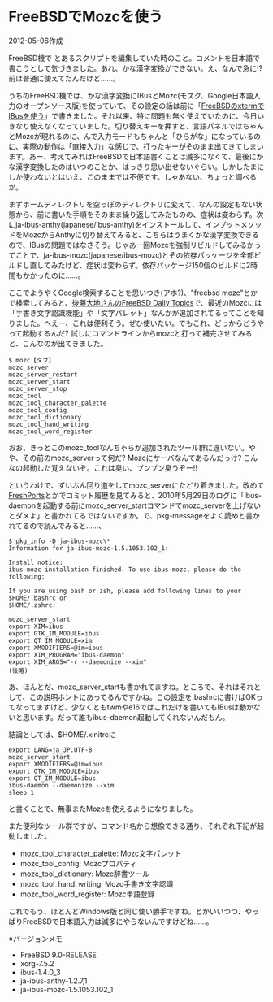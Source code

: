# FreeBSDでMozcを使う

2012-05-06作成

FreeBSD機で とあるスクリプトを編集していた時のこと。コメントを日本語で書こうとして気づきました。あれ、かな漢字変換ができない。え、なんで急に!? 前は普通に使えてたんだけど……。

うちのFreeBSD機では、かな漢字変換にIBusとMozc(モズク、Google日本語入力のオープンソース版)を使っていて、その設定の話は前に「[FreeBSDのxtermでIBusを使う](20110424.md)」で書きました。それ以来、特に問題も無く使えていたのに、今日いきなり使えなくなっていました。切り替えキーを押すと、言語パネルではちゃんとMozcが現れるのに、んで入力モードもちゃんと「ひらがな」になっているのに、実際の動作は「直接入力」な感じで、打ったキーがそのまま出てきてしまいます。あー、考えてみればFreeBSDで日本語書くことは滅多になくて、最後にかな漢字変換したのはいつのことか、はっきり思い出せないぐらい。しかしたまにしか使わないとはいえ、このままでは不便です。しゃあない、ちょっと調べるか。

まずホームディレクトリを空っぽのディレクトリに変えて、なんの設定もない状態から、前に書いた手順をそのまま繰り返してみたものの、症状は変わらず。次にja-ibus-anthy(japanese/ibus-anthy)をインストールして、インプットメソッドをMozcからAnthyに切り替えてみると、こちらはうまくかな漢字変換できるので、IBusの問題ではなさそう。じゃあ一回Mozcを強制リビルドしてみるかってことで、ja-ibus-mozc(japanese/ibus-mozc)とその依存パッケージを全部ビルドし直してみたけど、症状は変わらず。依存パッケージ150個のビルドに2時間もかかったのに……。

ここでようやくGoogle検索することを思いつき(アホ?)、"freebsd mozc"とかで検索してみると、[後藤大地さんのFreeBSD Daily Topics](http://gihyo.jp/admin/clip/01/fdt/201112/05)で、最近のMozcには「手書き文字認識機能」や「文字パレット」なんかが追加されてるってことを知りました。へえー、これは便利そう。ぜひ使いたい。でもこれ、どっからどうやって起動するんだ? 試しにコマンドラインからmozcと打って補完させてみると、こんなのが出てきました。

```console
$ mozc【タブ】
mozc_server
mozc_server_restart
mozc_server_start
mozc_server_stop
mozc_tool
mozc_tool_character_palette
mozc_tool_config
mozc_tool_dictionary
mozc_tool_hand_writing
mozc_tool_word_register
```

おお、きっとこのmozc_toolなんちゃらが追加されたツール群に違いない。やや、その前のmozc_serverって何だ? Mozcにサーバなんてあるんだっけ? こんなの起動した覚えないぞ。これは臭い、プンプン臭うぞー!!

というわけで、ずいぶん回り道をしてmozc_serverにたどり着きました。改めて[FreshPorts](http://www.freshports.org/japanese/ibus-mozc/)とかでコミット履歴を見てみると、2010年5月29日のログに「ibus-daemonを起動する前にmozc_server_startコマンドでmozc_serverを上げないとダメよ」と書かれてるではないですか。で、pkg-messageをよく読めと書かれてるので読んでみると……、

```console
$ pkg_info -D ja-ibus-mozc\*
Information for ja-ibus-mozc-1.5.1053.102_1:

Install notice:
ibus-mozc installation finished. To use ibus-mozc, please do the following:

If you are using bash or zsh, please add following lines to your $HOME/.bashrc or
$HOME/.zshrc:

mozc_server_start
export XIM=ibus
export GTK_IM_MODULE=ibus
export QT_IM_MODULE=xim
export XMODIFIERS=@im=ibus
export XIM_PROGRAM="ibus-daemon"
export XIM_ARGS="-r --daemonize --xim"
(後略)
```

あ、ほんとだ、mozc_server_startも書かれてますね。ところで、それはそれとして、この説明ホントにあってるんですかね。この設定を.bashrcに書けばOKってなってますけど、少なくともtwmやe16ではこれだけを書いてもIBusは動かないと思います。だって誰もibus-daemon起動してくれないんだもん。

結論としては、$HOME/.xinitrcに

```shell
export LANG=ja_JP.UTF-8
mozc_server_start
export XMODIFIERS=@im=ibus
export GTK_IM_MODULE=ibus
export QT_IM_MODULE=ibus
ibus-daemon --daemonize --xim
sleep 1
```

と書くことで、無事またMozcを使えるようになりました。

また便利なツール群ですが、コマンド名から想像できる通り、それぞれ下記が起動しました。

- mozc_tool_character_palette: Mozc文字パレット
- mozc_tool_config: Mozcプロパティ
- mozc_tool_dictionary: Mozc辞書ツール
- mozc_tool_hand_writing: Mozc手書き文字認識
- mozc_tool_word_register: Mozc単語登録

これでもう、ほとんどWindows版と同じ使い勝手ですね。とかいいつつ、やっぱりFreeBSDで日本語入力は滅多にやらないんですけどね……。

※バージョンメモ

- FreeBSD 9.0-RELEASE
- xorg-7.5.2
- ibus-1.4.0_3
- ja-ibus-anthy-1.2.7,1
- ja-ibus-mozc-1.5.1053.102_1
